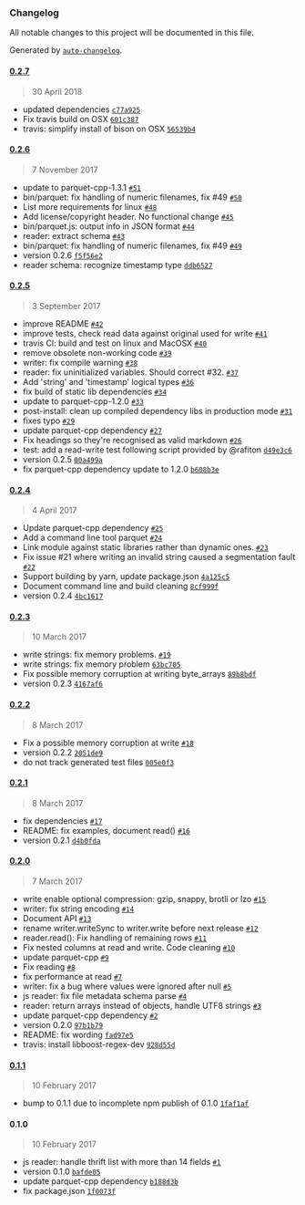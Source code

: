 ### Changelog
All notable changes to this project will be documented in this file.

Generated by [`auto-changelog`](https://github.com/CookPete/auto-changelog).

#### [0.2.7](https://github.com/skale-me/node-parquet/compare/0.2.6...0.2.7)
> 30 April 2018
- updated dependencies [`c77a925`](https://github.com/skale-me/node-parquet/commit/c77a925dfe428773321d850a7642110f9849e08b)
- Fix travis build on OSX [`601c387`](https://github.com/skale-me/node-parquet/commit/601c387ce2075a75d54c9c10f0304b611f40d5ad)
- travis: simplify install of bison on OSX [`56539b4`](https://github.com/skale-me/node-parquet/commit/56539b4feab6354e5ccd21d1d8c12ac7be807fd3)

#### [0.2.6](https://github.com/skale-me/node-parquet/compare/0.2.5...0.2.6)
> 7 November 2017
- update to parquet-cpp-1.3.1 [`#51`](https://github.com/skale-me/node-parquet/pull/51)
- bin/parquet: fix handling of numeric filenames, fix #49 [`#50`](https://github.com/skale-me/node-parquet/pull/50)
- List more requirements for linux [`#48`](https://github.com/skale-me/node-parquet/pull/48)
- Add license/copyright header. No functional change [`#45`](https://github.com/skale-me/node-parquet/pull/45)
- bin/parquet.js: output info in JSON format [`#44`](https://github.com/skale-me/node-parquet/pull/44)
- reader: extract schema [`#43`](https://github.com/skale-me/node-parquet/pull/43)
- bin/parquet: fix handling of numeric filenames, fix #49 [`#49`](https://github.com/skale-me/node-parquet/issues/49)
- version 0.2.6 [`f5f56e2`](https://github.com/skale-me/node-parquet/commit/f5f56e296739cd52b598722ae4ae1aa966d7ae29)
- reader schema: recognize timestamp type [`ddb6527`](https://github.com/skale-me/node-parquet/commit/ddb6527bab6819fc94de48d72d981635b72d822d)

#### [0.2.5](https://github.com/skale-me/node-parquet/compare/0.2.4...0.2.5)
> 3 September 2017
- improve README [`#42`](https://github.com/skale-me/node-parquet/pull/42)
- improve tests, check read data against original used for write [`#41`](https://github.com/skale-me/node-parquet/pull/41)
- travis CI: build and test on linux and MacOSX [`#40`](https://github.com/skale-me/node-parquet/pull/40)
- remove obsolete non-working code [`#39`](https://github.com/skale-me/node-parquet/pull/39)
- writer: fix compile warning [`#38`](https://github.com/skale-me/node-parquet/pull/38)
- reader: fix uninitialized variables. Should correct #32. [`#37`](https://github.com/skale-me/node-parquet/pull/37)
- Add &#x27;string&#x27; and &#x27;timestamp&#x27; logical types [`#36`](https://github.com/skale-me/node-parquet/pull/36)
- fix build of static lib dependencies [`#34`](https://github.com/skale-me/node-parquet/pull/34)
- update to parquet-cpp-1.2.0 [`#33`](https://github.com/skale-me/node-parquet/pull/33)
- post-install: clean up compiled dependency libs in production mode [`#31`](https://github.com/skale-me/node-parquet/pull/31)
- fixes typo [`#29`](https://github.com/skale-me/node-parquet/pull/29)
- update parquet-cpp dependency [`#27`](https://github.com/skale-me/node-parquet/pull/27)
- Fix headings so they&#x27;re recognised as valid markdown [`#26`](https://github.com/skale-me/node-parquet/pull/26)
- test: add a read-write test following script provided by @rafiton [`d49e3c6`](https://github.com/skale-me/node-parquet/commit/d49e3c6da022e4e9bf12b47c4160cb17360f99ec)
- version 0.2.5 [`00a499a`](https://github.com/skale-me/node-parquet/commit/00a499aa225bfceec66aefc078e75ebb93401dde)
- fix parquet-cpp dependency update to 1.2.0 [`b608b3e`](https://github.com/skale-me/node-parquet/commit/b608b3ef85468c1cf3fa2ff5636e633e8d023547)

#### [0.2.4](https://github.com/skale-me/node-parquet/compare/0.2.3...0.2.4)
> 4 April 2017
- Update parquet-cpp dependency [`#25`](https://github.com/skale-me/node-parquet/pull/25)
- Add a command line tool parquet [`#24`](https://github.com/skale-me/node-parquet/pull/24)
- Link module against static libraries rather than dynamic ones. [`#23`](https://github.com/skale-me/node-parquet/pull/23)
- Fix issue #21 where writing an invalid string caused a segmentation fault [`#22`](https://github.com/skale-me/node-parquet/pull/22)
- Support building by yarn, update package.json [`4a125c5`](https://github.com/skale-me/node-parquet/commit/4a125c5123cda3b2933bfde552fd13e3566e7d7a)
- Document command line and build cleaning [`8cf999f`](https://github.com/skale-me/node-parquet/commit/8cf999f7e51a99cf9c966bbf902ab5cc0262a736)
- version 0.2.4 [`4bc1617`](https://github.com/skale-me/node-parquet/commit/4bc161774459718264fc044e5b07e8fab4afb617)

#### [0.2.3](https://github.com/skale-me/node-parquet/compare/0.2.2...0.2.3)
> 10 March 2017
- write strings: fix memory problems. [`#19`](https://github.com/skale-me/node-parquet/pull/19)
- write strings: fix memory problem [`63bc705`](https://github.com/skale-me/node-parquet/commit/63bc705224578341fbccd7a3fe364c43c0acad23)
- Fix possible memory corruption at writing byte_arrays [`89b8bdf`](https://github.com/skale-me/node-parquet/commit/89b8bdf4a0a65b51a01e5128e3842ab2cd3bd58e)
- version 0.2.3 [`4167af6`](https://github.com/skale-me/node-parquet/commit/4167af63292f1066da84bfdc3d76e257336aa2bd)

#### [0.2.2](https://github.com/skale-me/node-parquet/compare/0.2.1...0.2.2)
> 8 March 2017
- Fix a possible memory corruption at write [`#18`](https://github.com/skale-me/node-parquet/pull/18)
- version 0.2.2 [`2051de9`](https://github.com/skale-me/node-parquet/commit/2051de9e3e78159146745bf31cc067f2a3a92f1a)
- do not track generated test files [`005e0f3`](https://github.com/skale-me/node-parquet/commit/005e0f38e936348c7cd4bd5cc3d98dcddfc4ccfc)

#### [0.2.1](https://github.com/skale-me/node-parquet/compare/0.2.0...0.2.1)
> 8 March 2017
- fix dependencies [`#17`](https://github.com/skale-me/node-parquet/pull/17)
- README: fix examples, document read() [`#16`](https://github.com/skale-me/node-parquet/pull/16)
- version 0.2.1 [`d4b0fda`](https://github.com/skale-me/node-parquet/commit/d4b0fda710175c348156b47867cecb1882a36abf)

#### [0.2.0](https://github.com/skale-me/node-parquet/compare/0.1.1...0.2.0)
> 7 March 2017
- write enable optional compression: gzip, snappy, brotli or lzo [`#15`](https://github.com/skale-me/node-parquet/pull/15)
- writer: fix string encoding [`#14`](https://github.com/skale-me/node-parquet/pull/14)
- Document API [`#13`](https://github.com/skale-me/node-parquet/pull/13)
- rename writer.writeSync to writer.write before next release [`#12`](https://github.com/skale-me/node-parquet/pull/12)
- reader.read(): Fix handling of remaining rows [`#11`](https://github.com/skale-me/node-parquet/pull/11)
- Fix nested columns at read and write. Code cleaning [`#10`](https://github.com/skale-me/node-parquet/pull/10)
- update parquet-cpp [`#9`](https://github.com/skale-me/node-parquet/pull/9)
- Fix reading [`#8`](https://github.com/skale-me/node-parquet/pull/8)
- fix performance at read [`#7`](https://github.com/skale-me/node-parquet/pull/7)
- writer: fix a bug where values were ignored after null [`#5`](https://github.com/skale-me/node-parquet/pull/5)
- js reader: fix file metadata schema parse [`#4`](https://github.com/skale-me/node-parquet/pull/4)
- reader: return arrays instead of objects, handle UTF8 strings [`#3`](https://github.com/skale-me/node-parquet/pull/3)
- update parquet-cpp dependency [`#2`](https://github.com/skale-me/node-parquet/pull/2)
- version 0.2.0 [`97b1b79`](https://github.com/skale-me/node-parquet/commit/97b1b798ba413a75a7ef4900c68c867cab9f4c58)
- README: fix wording [`fad97e5`](https://github.com/skale-me/node-parquet/commit/fad97e5578e1ddaacd4c2c2084af964cd7d2608b)
- travis: install libboost-regex-dev [`928d55d`](https://github.com/skale-me/node-parquet/commit/928d55dda64129e38bac1786efb9cd6ffa60888b)

#### [0.1.1](https://github.com/skale-me/node-parquet/compare/0.1.0...0.1.1)
> 10 February 2017
- bump to 0.1.1 due to incomplete npm publish of 0.1.0 [`1faf1af`](https://github.com/skale-me/node-parquet/commit/1faf1afd8753d0c26731b0a8831ae32ca6896e6e)

#### 0.1.0
> 10 February 2017
- js reader: handle thrift list with more than 14 fields [`#1`](https://github.com/skale-me/node-parquet/pull/1)
- version 0.1.0 [`bafde05`](https://github.com/skale-me/node-parquet/commit/bafde0505193964e16119762cd4bcca1b86e4ab9)
- update parquet-cpp dependency [`b188d3b`](https://github.com/skale-me/node-parquet/commit/b188d3bab7fe734faddf6cca5a9cb84346e9ef83)
- fix package.json [`1f0073f`](https://github.com/skale-me/node-parquet/commit/1f0073fd7e6ca1312aacafbbdd8229fd514a6bbb)


